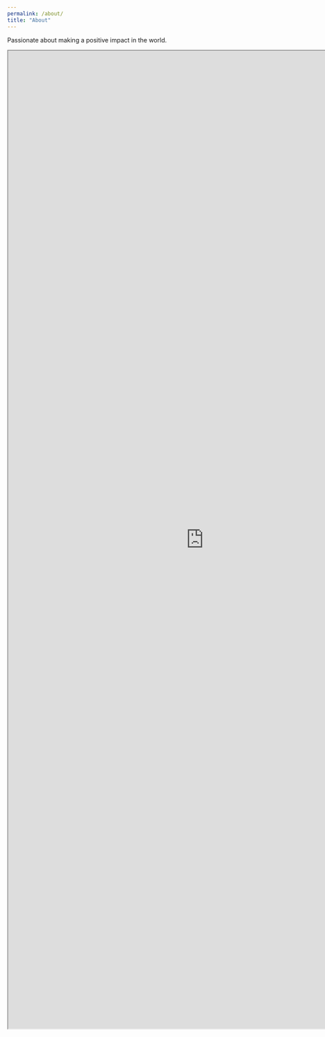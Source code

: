 ```yaml
---
permalink: /about/
title: "About"
---
```


Passionate about making a positive impact in the world.


<iframe src="https://drive.google.com/file/d/1zKhDO5A6JYt_944ZIAbxkRK7UaTsR2-Z/preview" width="900" height="2250" allow="autoplay"></iframe>
